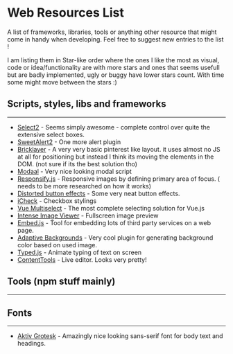 # Web Resources List

A list of frameworks, libraries, tools or anything other resource that might come in handy when developing. Feel free to suggest new entries to the list !

I am listing them in Star-like order where the ones I like the most as visual, code or idea/functionality are with more stars and ones that seems usefull but are badly implemented, ugly or buggy have lower stars count. With time some might move between the stars :)

## Scripts, styles, libs and frameworks
---

 - [Select2](https://select2.github.io/examples.html#multiple-max) - Seems simply awesome - complete control over quite the extensive select boxes.
 - [SweetAlert2](https://limonte.github.io/sweetalert2/) - One more alert plugin
 - [Bricklayer](http://bricklayer.js.org/) - A very very basic pinterest like layout. it uses almost no JS at all for positioning but instead I think its moving the elements in the DOM. (not sure if its the best solution tho)
 - [Modaal](http://humaan.com/modaal/) - Very nice looking modal script
 - [Responsify.js](http://responsifyjs.space/#demo) - Responsive images by defining primary area of focus. ( needs to be more researched on how it works)
 - [Distorted button effects](http://tympanus.net/Development/DistortedButtonEffects/) - Some very neat button effects.
 - [iCheck](http://icheck.fronteed.com/) - Checkbox stylings
 - [Vue Multiselect](http://monterail.github.io/vue-multiselect/) - The most complete selecting solution for Vue.js
 - [Intense Image Viewer](http://tholman.com/intense-images/) - Fullscreen image preview
 - [Embed.js](https://embedjs.readme.io/docs/) - Tool for embedding lots of third party services on a web page.
 - [Adaptive Backgrounds](https://briangonzalez.github.io/jquery.adaptive-backgrounds.js/) - Very cool plugin for generating background color based on used image.
 - [Typed.js](http://www.mattboldt.com/demos/typed-js/) - Animate typing of text on screen
 - [ContentTools](http://getcontenttools.com/) - Live editor. Looks very pretty!

## Tools (npm stuff mainly)
---

## Fonts
---

 - [Aktiv Grotesk](https://typekit.com/fonts/aktiv-grotesk-std) - Amazingly nice looking sans-serif font for body text and headings.
